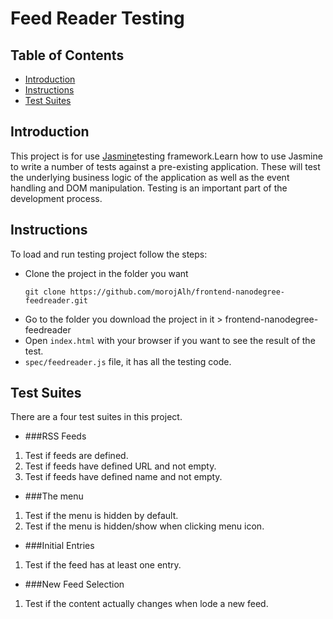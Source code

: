# Feed Reader Testing

## Table of Contents
* [Introduction](#introduction)
* [Instructions](#instructions)
* [Test Suites](#test_suites)


## Introduction

This project is for use [Jasmine](https://jasmine.github.io)testing framework.Learn how to use Jasmine to write a number of tests against a pre-existing application. These will test the underlying business logic of the application as well as the event handling and DOM manipulation. Testing is an important part of the development process.

## Instructions

To load and run testing project follow the steps:
  - Clone the project in the folder you want
    ```
    git clone https://github.com/morojAlh/frontend-nanodegree-feedreader.git
    ```
  - Go to the folder you download the project in it > frontend-nanodegree-feedreader
  - Open `index.html` with your browser if you want to see the result of the test.
  - `spec/feedreader.js` file, it has all the testing code.

## Test Suites

There are a four test suites in this project.
* ###RSS Feeds
1. Test if feeds are defined.
2. Test if feeds have defined URL and not empty.
3. Test if feeds have defined name and not empty.

* ###The menu
1. Test if the menu is hidden by default.
2. Test if the menu is hidden/show when clicking menu icon.

* ###Initial Entries
1. Test if the feed has at least one entry.

* ###New Feed Selection
1. Test if the content actually changes when lode a new feed.
